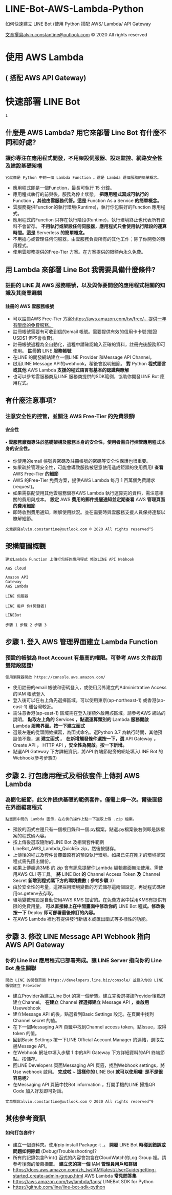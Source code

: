 # LINE-Bot-AWS-Lambda-Python
如何快速建立 LINE Bot (使用 Python 搭配 AWS/ Lambda/ API Gateway


文章撰寫alvin.constantine@outlook.com © 2020 All rights reserved

# 使用 AWS Lambda

## ( 搭配 AWS API Gateway)

# 快速部署 LINE Bot

```
1
```

## 什麼是 AWS Lambda? 用它來部署 Line Bot 有什麼不同和好處?

### 讓你專注在應用程式開發，不用架設伺服器、設定監控、網路安全性及建設基礎架構

```
它就像是 Python 中的一個 Lambda Function 。這是 Lambda 這個服務的簡單概念。
```
- 應用程式即是一個Function，最長可執行 15 分鐘。
- 應用程式執行的前與後，服務為停止狀態。
**把應用程式寫成可執行的** Function **，其他由雲服務代管。這是** Function As a Service **的簡單概念。**
- 雲服務提供Function的執行環境(Runtime)，執行你包裝好的Function 應用程式。
- 應用程式的Function 只存在執行階段(Runtime)，執行環境終止也代表所有資料不會留存。
**不用執行或架設任何伺服器，應用程式只會使用執行階段的運算時間。這是** Serverless **的簡單概念。**
- 不用擔心或管理任何伺服器。由雲服務負責所有的其他工作；除了你開發的應用程式。
- 使用雲服務提供的Free-Tier 方案。在方案提供的限額內永久免費。


## 用 Lambda 來部署 Line Bot 我需要具備什麼條件?

### 註冊的 LINE 與 AWS 服務帳號，以及與你要開發的應用程式相關的知識及其商業邏輯

#### 註冊的 AWS 雲服務帳號

- 可以註冊AWS Free-Tier 方案:https://aws.amazon.com/tw/free/，提供一年有限度的免費服務。
- 註冊帳號需要有可收到信的email 帳號。需要提供有效的信用卡卡號(驗證USD$1 但不會收費)。
- 註冊帳號過程為全自動化，過程中請確認輸入正確的資料，註冊完後服務即可使用。
**註冊的** LINE **服務帳號**
- 在LINE 的開發網站建立一個LINE Provider 和Message API Channel。
- 啟用LINE Message API的webhook。稍後會說明細節。
**對** Python **程式語言或其他** AWS Lambda **支援的程式語言有基本的認識與瞭解**
- 也可以參考雲服務商及LINE 服務商提供的SDK範例，協助你開發LINE Bot 應用程式。


## 有什麼注意事項?

### 注意安全性的控管，並關注 AWS Free-Tier 的免費限額!

#### 安全性

#### • 雲服務廠商專注於基礎架構及服務本身的安全性，使用者需自行控管應用程式本身的安全性。

- 你使用的email 帳號與密碼及註冊帳號的密碼等安全性保護也很重要。
- 如果疏於管理安全性，可能會導致服務被惡意使用造成鉅額的使用費用!
**查看** AWS Free-Tier **的細節**
- AWS 的Free-Tier 免費方案，提供AWS Lambda 每月 1 百萬個免費請求(request)。
- 如果需搭配使用其他雲服務儲存AWS Lambda 執行運算完的資料，需注意相關的費用與成本。
**設定** AWS **費用的郵件提醒通知並定期查看** AWS **管理頁面的費用細節**
- 即時收到費用通知，瞭解使用狀況。並在需要時與雲服務支援人員保持連繫以瞭解細節。


```
文章撰寫alvin.constantine@outlook.com © 2020 All rights reserved^5
```
## 架構簡圖概觀

```
建立Lambda Function 上傳打包好的應用程式 修改LINE API Webhook
```
```
AWS Cloud
```
```
Amazon API
Gateway
AWS Lambda
```
```
LINE 伺服器
```
```
LINE 用戶 你(開發者)
```
```
LINEBot
```
```
步驟 1 步驟 2 步驟 3
```

## 步驟 1. 登入 AWS 管理界面建立 Lambda Function

### 預設的帳號為 Root Account 有最高的權限。可參考 AWS 文件啟用雙階段認證!

```
使用瀏覽器開啟 https://console.aws.amazon.com/
```
- 使用註冊的email 帳號和密碼登入，或使用另外建立的Administrative Access 的IAM 帳號登入
- 登入後可以在右上角先選擇區域。可以使用東京(ap-northeast-1) 或香港(ap-east-1) 離台灣較近。
- 需注意香港(ap-east-1) 區域需在登入後額外啟用該區域。請參考AWS 網站的說明。
**點取左上角的** Services **，點選運算類別的** Lambda **服務開啟** Lambda **服務界面。按一下建立函式**
- 選最左邊的從頭開始撰寫，為函式命名。選Python 3.7 為執行時間，其他預設值不變，選 **建立函式** 。
**在新增觸發條件選按一下，選** API Gateway **，** Create API **，** HTTP API **，安全性為開啟。按一下新增。**
- 點選API Gateway 下方詳細資訊，將API 終端節點旁的網址填入LINE Bot 的Webhook(參考步驟3)


## 步驟 2. 打包應用程式及相依套件上傳到 AWS Lambda

### 為簡化細節，此文件提供基礎的範例套件。僅需上傳一次。爾後直接在界面編寫程式

```
點畫面中間的 Lambda 圖示，在右側的操作上點一下選取上傳 .zip 檔案。
```
- 預設的函式左邊只有一個根目錄和一個.py檔案。點選.py檔案後右側即是該檔案的程式碼內容。
- 按上傳後選取隨附的LINE Bot 及相關套件範例LineBot_AWS_Lambda_QuickEx.zip，然後按儲存。
- 上傳後的程式及套件會覆蓋原有的預設執行環境。如果已先在剛才的環境撰寫程式需先匯出備份。
- 如果上傳超過3MB 的.zip 會有訊息提醒你Lambda 編輯畫面無法使用。需使用AWS CLI 等工具。
**將** LINE Bot **的** Channel Access Token **及** Channel Secret **新增到程式碼下方的環境變數** ( **參考步驟** 3)
- 由於安全性的考量，這裡採用環境變數的方式儲存這兩個設定，再從程式碼裡用os.getenv去存取。
- 環境變數預設是自動使用AWS KMS 加密的。在免費方案中採用KMS有提供有限的免費用量。
**可以直接線上在中間畫面中修改你的** LINE Bot **程式。修改後按一下** Deploy **即可部署最後修訂的內容。**
- 在AWS Lambda 裡也有提供發行新版本或匯出函式等多樣性的功能。


## 步驟 3. 修改 LINE Message API Webhook 指向 AWS API Gateway

### 你的 Line Bot 應用程式已部署完成。讓 LINE Server 指向你的 Line Bot 產生關聯

```
開啟 LINE 的開發頁面 https://developers.line.biz/console/ 並登入你的 LINE 帳號建立 Provider
```
- 建立Provider為建立Line Bot 的第一個步驟。建立完後選擇該Provider後點選建立Channel。
**在建立** Channel **裡選擇建立** Message API **，並啟用** Usewebhook
- 建立Message API 的後，點選看到Basic Settings 設定。在頁面中找到Channel secret 的值。
- 在下一個Messaging API 頁籤中找到Channel access token，點Issue，取得token 的值。
- 回到Basic Settings 按一下LINE Official Account Manager 的連結，選取左邊Message API。
- 在Webhook 網址中填入步驟 1 中的API Gateway 下方詳細資料的API 終端節點。按儲存。
- 回LINE Developers 頁面Messaging API 頁籤，找到Webhook settings，將Use webhook 啟用。
**完成啦** ~ **這樣你的** LINE Bot **就可以使用囉**! **是不是很容易呢**?
- 在Messaging API 頁籤中找Bot information ，打開手機的LINE 掃描QR Code 加入好友即可對話。


```
文章撰寫alvin.constantine@outlook.com © 2020 All rights reserved^9
```
## 其他參考資訊

#### 如何打包套件?

- 建立一個資料夾。使用pip install Package-t .。
**開發** LINE Bot **時碰到錯誤或問題如何除錯** (Debug/Troubleshooting)?
- 所有的記錄包含Print() 函式的內容會包含在CloudWatch的Log Group 裡。請參考後面的螢幕擷圖。
**建立您的第一個** IAM **管理員用戶和群組**
- https://docs.aws.amazon.com/zh_tw/IAM/latest/UserGuide/getting-started_create-admin-group.html
AWS Lambda **常見問答集**
- https://aws.amazon.com/tw/lambda/faqs/
LINEBot SDK for Python
- https://github.com/line/line-bot-sdk-python
